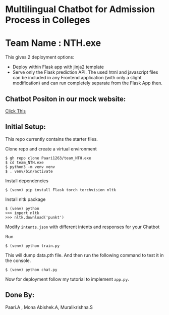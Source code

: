 # Multilingual Chatbot for Admission Process in Colleges
# Team Name : NTH.exe

This gives 2 deployment options:
- Deploy within Flask app with jinja2 template
- Serve only the Flask prediction API. The used html and javascript files can be included in any Frontend application (with only a slight modification) and can run completely separate from the Flask App then.

## Chatbot Positon in our mock website:
[Click This ](https://app.uizard.io/p/95868840)

## Initial Setup:
This repo currently contains the starter files.

Clone repo and create a virtual environment
```
$ gh repo clone Paari1263/team_NTH.exe
$ cd team_NTH.exe
$ python3 -m venv venv
$ . venv/bin/activate
```
Install dependencies
```
$ (venv) pip install Flask torch torchvision nltk
```
Install nltk package
```
$ (venv) python
>>> import nltk
>>> nltk.download('punkt')
```
Modify `intents.json` with different intents and responses for your Chatbot

Run
```
$ (venv) python train.py
```
This will dump data.pth file. And then run
the following command to test it in the console.
```
$ (venv) python chat.py
```

Now for deployment follow my tutorial to implement `app.py`.

## Done By:
Paari.A , Mona Abishek.A, Muralikrishna.S
